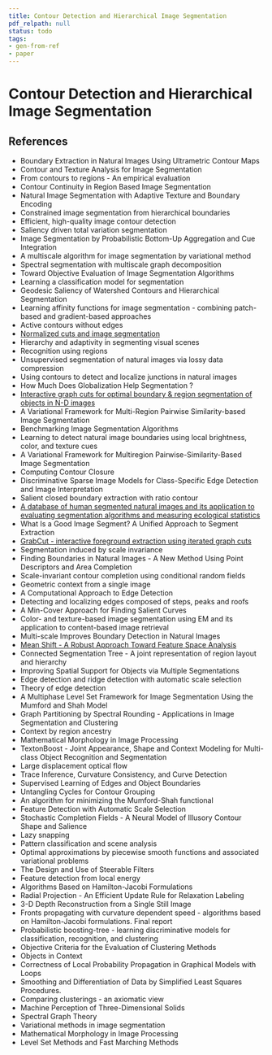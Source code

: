 ```yaml
---
title: Contour Detection and Hierarchical Image Segmentation
pdf_relpath: null
status: todo
tags:
- gen-from-ref
- paper
---
```


# Contour Detection and Hierarchical Image Segmentation

## References

- Boundary Extraction in Natural Images Using Ultrametric Contour Maps
- Contour and Texture Analysis for Image Segmentation
- From contours to regions - An empirical evaluation
- Contour Continuity in Region Based Image Segmentation
- Natural Image Segmentation with Adaptive Texture and Boundary Encoding
- Constrained image segmentation from hierarchical boundaries
- Efficient, high-quality image contour detection
- Saliency driven total variation segmentation
- Image Segmentation by Probabilistic Bottom-Up Aggregation and Cue Integration
- A multiscale algorithm for image segmentation by variational method
- Spectral segmentation with multiscale graph decomposition
- Toward Objective Evaluation of Image Segmentation Algorithms
- Learning a classification model for segmentation
- Geodesic Saliency of Watershed Contours and Hierarchical Segmentation
- Learning affinity functions for image segmentation - combining patch-based and gradient-based approaches
- Active contours without edges
- [Normalized cuts and image segmentation](./normalized-cuts-and-image-segmentation.md)
- Hierarchy and adaptivity in segmenting visual scenes
- Recognition using regions
- Unsupervised segmentation of natural images via lossy data compression
- Using contours to detect and localize junctions in natural images
- How Much Does Globalization Help Segmentation ?
- [Interactive graph cuts for optimal boundary & region segmentation of objects in N-D images](./interactive-graph-cuts-for-optimal-boundary-region-segmentation-of-objects-in-n-d-images.md)
- A Variational Framework for Multi-Region Pairwise Similarity-based Image Segmentation
- Benchmarking Image Segmentation Algorithms
- Learning to detect natural image boundaries using local brightness, color, and texture cues
- A Variational Framework for Multiregion Pairwise-Similarity-Based Image Segmentation
- Computing Contour Closure
- Discriminative Sparse Image Models for Class-Specific Edge Detection and Image Interpretation
- Salient closed boundary extraction with ratio contour
- [A database of human segmented natural images and its application to evaluating segmentation algorithms and measuring ecological statistics](./a-database-of-human-segmented-natural-images-and-its-application-to-evaluating-segmentation-algorithms-and-measuring-ecological-statistics.md)
- What Is a Good Image Segment? A Unified Approach to Segment Extraction
- [GrabCut - interactive foreground extraction using iterated graph cuts](./grabcut-interactive-foreground-extraction-using-iterated-graph-cuts.md)
- Segmentation induced by scale invariance
- Finding Boundaries in Natural Images - A New Method Using Point Descriptors and Area Completion
- Scale-invariant contour completion using conditional random fields
- Geometric context from a single image
- A Computational Approach to Edge Detection
- Detecting and localizing edges composed of steps, peaks and roofs
- A Min-Cover Approach for Finding Salient Curves
- Color- and texture-based image segmentation using EM and its application to content-based image retrieval
- Multi-scale Improves Boundary Detection in Natural Images
- [Mean Shift - A Robust Approach Toward Feature Space Analysis](./mean-shift-a-robust-approach-toward-feature-space-analysis.md)
- Connected Segmentation Tree - A joint representation of region layout and hierarchy
- Improving Spatial Support for Objects via Multiple Segmentations
- Edge detection and ridge detection with automatic scale selection
- Theory of edge detection
- A Multiphase Level Set Framework for Image Segmentation Using the Mumford and Shah Model
- Graph Partitioning by Spectral Rounding - Applications in Image Segmentation and Clustering
- Context by region ancestry
- Mathematical Morphology in Image Processing
- TextonBoost - Joint Appearance, Shape and Context Modeling for Multi-class Object Recognition and Segmentation
- Large displacement optical flow
- Trace Inference, Curvature Consistency, and Curve Detection
- Supervised Learning of Edges and Object Boundaries
- Untangling Cycles for Contour Grouping
- An algorithm for minimizing the Mumford-Shah functional
- Feature Detection with Automatic Scale Selection
- Stochastic Completion Fields - A Neural Model of Illusory Contour Shape and Salience
- Lazy snapping
- Pattern classification and scene analysis
- Optimal approximations by piecewise smooth functions and associated variational problems
- The Design and Use of Steerable Filters
- Feature detection from local energy
- Algorithms Based on Hamilton-Jacobi Formulations
- Radial Projection - An Efficient Update Rule for Relaxation Labeling
- 3-D Depth Reconstruction from a Single Still Image
- Fronts propagating with curvature dependent speed - algorithms based on Hamilton-Jacobi formulations. Final report
- Probabilistic boosting-tree - learning discriminative models for classification, recognition, and clustering
- Objective Criteria for the Evaluation of Clustering Methods
- Objects in Context
- Correctness of Local Probability Propagation in Graphical Models with Loops
- Smoothing and Differentiation of Data by Simplified Least Squares Procedures.
- Comparing clusterings - an axiomatic view
- Machine Perception of Three-Dimensional Solids
- Spectral Graph Theory
- Variational methods in image segmentation
- Mathematical Morphology in Image Processing
- Level Set Methods and Fast Marching Methods
